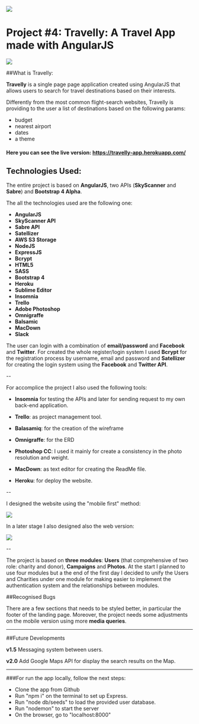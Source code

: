 ![](https://ga-dash.s3.amazonaws.com/production/assets/logo-9f88ae6c9c3871690e33280fcf557f33.png) 

# Project #4: Travelly: A Travel App made with AngularJS

![](https://s3-eu-west-1.amazonaws.com/travelly/screenshot.png) 

##What is Travelly:

**Travelly** is a single page page application created using AngularJS that allows users to search for travel destinations based on their interests.

Differently from the most common flight-search websites, Travelly is providing to the user a list of destinations based on the following params:

- budget
- nearest airport
- dates
- a theme
 

#### Here you can see the live version: <https://travelly-app.herokuapp.com/>


## Technologies Used: 

The entire project is based on **AngularJS**, two APIs (**SkyScanner** and **Sabre**) and **Bootstrap 4 Alpha**.

The all the technologies used are the following one:

- **AngularJS**
- **SkyScanner API**
- **Sabre API**
- **Satellizer**
- **AWS S3 Storage**
- **NodeJS**
- **ExpressJS**
- **Bcrypt**
- **HTML5**
- **SASS**
- **Bootstrap 4**
- **Heroku**
- **Sublime Editor**
- **Insomnia**
- **Trello**
- **Adobe Photoshop**
- **Omnigraffe**
- **Balsamic**
- **MacDown**
- **Slack**

The user can login with a combination of **email/password** and **Facebook** and **Twitter**.
For created the whole register/login system I used **Bcrypt** for the registration process by username, email and password and **Satellizer** for creating the login system using the **Facebook** and **Twitter API**.

--

For accomplice the project I also used the following tools:

- **Insomnia** for testing the APIs and later for sending request to my own back-end application.

- **Trello**: as project management tool.

- **Balasamiq**: for the creation of the wireframe

- **Omnigraffe**: for the ERD

- **Photoshop CC**: I used it mainly for create a consistency in the photo resolution and weight.

- **MacDown**: as text editor for creating the ReadMe file.

- **Heroku**: for deploy the website.


--

I designed the website using the "mobile first" method:

![](https://s3-eu-west-1.amazonaws.com/travelly/Mobile+Mokeup.png)

In a later stage I also designed also the web version:

![](https://s3-eu-west-1.amazonaws.com/travelly/Desktop+Mokeup.png)

--

The project is based on **three modules**: **Users** (that comprehensive of two role: charity and donor), **Campaigns** and **Photos**. At the start I planned to use four modules but a the end of the first day I decided to unify the Users and Charities under one module for making easier to implement the authentication system and the relationships between modules. 

##Recognised Bugs

There are a few sections that needs to be styled better, in particular the footer of the landing page. Moreover, the project needs some adjustments on the mobile version using more **media queries**. 

---
##Future Developments

**v1.5**
Messaging system between users. 

**v2.0**
Add Google Maps API for display the search results on the Map.

---
###For run the app locally, follow the next steps:

- Clone the app from Github
- Run "npm i" on the terminal to set up Express.
- Run "node db/seeds" to load the provided user database.
- Run "nodemon" to start the server
- On the browser, go to "localhost:8000"